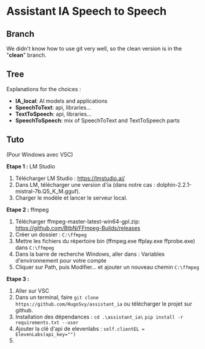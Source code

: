 # Assistant IA Speech to Speech

## Branch

We didn't know how to use git very well, so the clean version is in the "**clean**" branch.

## Tree

Explanations for the choices : 

- **IA_local**: AI models and applications
- **SpeechToText**: api, libraries...
- **TextToSpeech**: api, libraries...
- **SpeechToSpeech**: mix of SpeechToText and TextToSpeech parts

## Tuto
(Pour Windows avec VSC) 

**Etape 1 :** LM Studio
1. Télécharger LM Studio : https://lmstudio.ai/
2. Dans LM, télécharger une version d'ia (dans notre cas : dolphin-2.2.1-mistral-7b.Q5_K_M.gguf).
3. Charger le modèle et lancer le serveur local.

**Etape 2 :** ffmpeg
1. Télécharger ffmpeg-master-latest-win64-gpl.zip: https://github.com/BtbN/FFmpeg-Builds/releases
2. Créer un dossier : `C:\ffmpeg`
3. Mettre les fichiers du répertoire bin (ffmpeg.exe ffplay.exe ffprobe.exe) dans `C:\ffmpeg`
4. Dans la barre de recherche Windows, aller dans : Variables d'environnement pour votre compte
5. Cliquer sur Path, puis Modifier... et ajouter un nouveau chemin `C:\ffmpeg`

**Etape 3 :** 
1. Aller sur VSC
2. Dans un terminal, faire `git clone https://github.com/HugoSvy/assistant_ia` ou télécharger le projet sur github.
3. Installation des dépendances : `cd .\assistant_ia\` `pip install -r requirements.txt --user`
4. Ajouter la clé d'api de elevenlabs : `self.clientEL = ElevenLabs(api_key="")`
5. 




